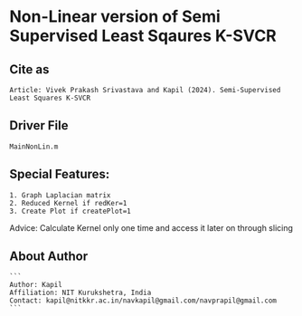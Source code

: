 # Non-Linear version of Semi Supervised Least Sqaures K-SVCR 

## Cite as  
    Article: Vivek Prakash Srivastava and Kapil (2024). Semi-Supervised Least Squares K-SVCR 

## Driver File
    MainNonLin.m
    
## Special Features:
    1. Graph Laplacian matrix
    2. Reduced Kernel if redKer=1
    3. Create Plot if createPlot=1

Advice: Calculate Kernel only one time and access it later on through slicing

## About Author
    ```
    Author: Kapil
    Affiliation: NIT Kurukshetra, India
    Contact: kapil@nitkkr.ac.in/navkapil@gmail.com/navprapil@gmail.com
    ```
